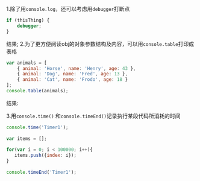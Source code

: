 1.除了用```console.log```，还可以考虑用```debugger```打断点
```js
if (thisThing) {
    debugger;
}
```
结果;
2.为了更方便阅读obj的对象参数结构及内容，可以用```console.table```打印成表格
```js
var animals = [
    { animal: 'Horse', name: 'Henry', age: 43 },
    { animal: 'Dog', name: 'Fred', age: 13 },
    { animal: 'Cat', name: 'Frodo', age: 18 }
];
console.table(animals);
```
结果:


3.用```console.time()``` 和```console.timeEnd()```记录执行某段代码所消耗的时间
```js
console.time('Timer1');
 
var items = [];
 
for(var i = 0; i < 100000; i++){
   items.push({index: i});
}
 
console.timeEnd('Timer1');
```
